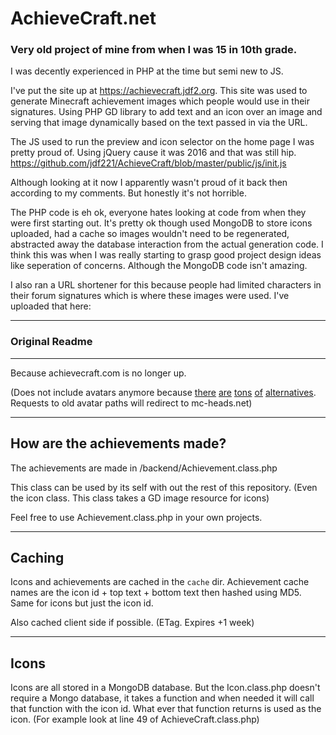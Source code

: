 # AchieveCraft.net
### Very old project of mine from when I was 15 in 10th grade.
I was decently experienced in PHP at the time but semi new to JS.

I've put the site up at https://achievecraft.jdf2.org. This site was used to generate Minecraft achievement images which people would use in their signatures. Using PHP GD library to add text and an icon over an image and serving that image dynamically based on the text passed in via the URL.

The JS used to run the preview and icon selector on the home page I was pretty proud of. Using jQuery cause it was 2016 and that was still hip.
https://github.com/jdf221/AchieveCraft/blob/master/public/js/init.js

Although looking at it now I apparently wasn't proud of it back then according to my comments. But honestly it's not horrible.

The PHP code is eh ok, everyone hates looking at code from when they were first starting out. It's pretty ok though used MongoDB to store icons uploaded, had a cache so images wouldn't need to be regenerated, abstracted away the database interaction from the actual generation code. I think this was when I was really starting to grasp good project design ideas like seperation of concerns. Although the MongoDB code isn't amazing.

I also ran a URL shortener for this because people had limited characters in their forum signatures which is where these images were used. I've uploaded that here: 

___
### Original Readme
---

Because achievecraft.com is no longer up.

(Does not include avatars anymore because [there](https://crafatar.com/) [are](http://visage.surgeplay.com/) [tons](https://minotar.net/) [of](https://pixelface.net/) [alternatives](http://mcapi.ca/examples/avatar-api). Requests to old avatar paths will redirect to mc-heads.net)

___

## How are the achievements made?

The achievements are made in /backend/Achievement.class.php

This class can be used by its self with out the rest of this repository. (Even the icon class. This class takes a GD image resource for icons)

Feel free to use Achievement.class.php in your own projects.

___

## Caching

Icons and achievements are cached in the `cache` dir. Achievement cache names are the icon id + top text + bottom text then hashed using MD5. Same for icons but just the icon id.

Also cached client side if possible. (ETag. Expires +1 week)

___

## Icons

Icons are all stored in a MongoDB database. But the Icon.class.php doesn't require a Mongo database, it takes a function and when needed it will call that function with the icon id. What ever that function returns is used as the icon. (For example look at line 49 of AchieveCraft.class.php)
